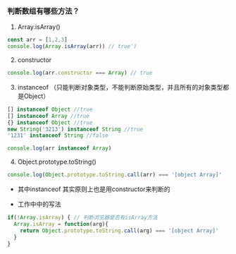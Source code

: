 ### 判断数组有哪些方法？
1. Array.isArray()
```js
const arr = [1,2,3]
console.log(Array.isArray(arr)) // true')
```
2. constructor
```js
console.log(arr.constructor === Array) // true
```
3. instanceof （只能判断对象类型，不能判断原始类型，并且所有的对象类型都是Object）
```js
[] instanceof Object //true
[] instanceof Array //true
{} instanceof Object //true
new String('3213') instanceof String //true
'1231' instanceof String //false

console.log(arr instanceof Array)
```
4. Object.prototype.toString()
```js
console.log(Object.prototype.toString.call(arr) === '[object Array]'
```
- 其中instanceof 其实原则上也是用constructor来判断的

- 工作中中的写法
```js
if(!Array.isArray) { // 判断浏览器是否有isArray方法
  Array.isArray = function(arg){
    return Object.prototype.toString.call(arg) === '[object Array]'
  }
}
```